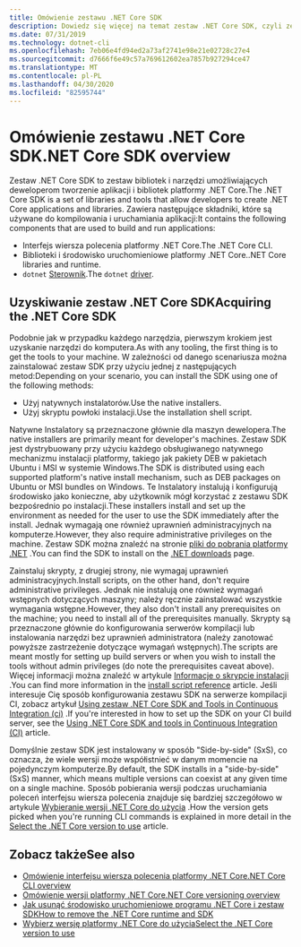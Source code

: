```yaml
---
title: Omówienie zestawu .NET Core SDK
description: Dowiedz się więcej na temat zestaw .NET Core SDK, czyli zestawu bibliotek i narzędzi służących do tworzenia projektów platformy .NET Core.
ms.date: 07/31/2019
ms.technology: dotnet-cli
ms.openlocfilehash: 7eb06e4fd94ed2a73af2741e98e21e02728c27e4
ms.sourcegitcommit: d7666f6e49c57a769612602ea7857b927294ce47
ms.translationtype: MT
ms.contentlocale: pl-PL
ms.lasthandoff: 04/30/2020
ms.locfileid: "82595744"
---
```

# <a name="net-core-sdk-overview"></a><span data-ttu-id="83dbc-103">Omówienie zestawu .NET Core SDK</span><span class="sxs-lookup"><span data-stu-id="83dbc-103">.NET Core SDK overview</span></span>

<span data-ttu-id="83dbc-104">Zestaw .NET Core SDK to zestaw bibliotek i narzędzi umożliwiających deweloperom tworzenie aplikacji i bibliotek platformy .NET Core.</span><span class="sxs-lookup"><span data-stu-id="83dbc-104">The .NET Core SDK is a set of libraries and tools that allow developers to create .NET Core applications and libraries.</span></span> <span data-ttu-id="83dbc-105">Zawiera następujące składniki, które są używane do kompilowania i uruchamiania aplikacji:</span><span class="sxs-lookup"><span data-stu-id="83dbc-105">It contains the following components that are used to build and run applications:</span></span>

- <span data-ttu-id="83dbc-106">Interfejs wiersza polecenia platformy .NET Core.</span><span class="sxs-lookup"><span data-stu-id="83dbc-106">The .NET Core CLI.</span></span>
- <span data-ttu-id="83dbc-107">Biblioteki i środowisko uruchomieniowe platformy .NET Core.</span><span class="sxs-lookup"><span data-stu-id="83dbc-107">.NET Core libraries and runtime.</span></span>
- <span data-ttu-id="83dbc-108">`dotnet` [Sterownik](tools/index.md#driver).</span><span class="sxs-lookup"><span data-stu-id="83dbc-108">The `dotnet` [driver](tools/index.md#driver).</span></span>

## <a name="acquiring-the-net-core-sdk"></a><span data-ttu-id="83dbc-109">Uzyskiwanie zestaw .NET Core SDK</span><span class="sxs-lookup"><span data-stu-id="83dbc-109">Acquiring the .NET Core SDK</span></span>

<span data-ttu-id="83dbc-110">Podobnie jak w przypadku każdego narzędzia, pierwszym krokiem jest uzyskanie narzędzi do komputera.</span><span class="sxs-lookup"><span data-stu-id="83dbc-110">As with any tooling, the first thing is to get the tools to your machine.</span></span> <span data-ttu-id="83dbc-111">W zależności od danego scenariusza można zainstalować zestaw SDK przy użyciu jednej z następujących metod:</span><span class="sxs-lookup"><span data-stu-id="83dbc-111">Depending on your scenario, you can install the SDK using one of the following methods:</span></span>

- <span data-ttu-id="83dbc-112">Użyj natywnych instalatorów.</span><span class="sxs-lookup"><span data-stu-id="83dbc-112">Use the native installers.</span></span>
- <span data-ttu-id="83dbc-113">Użyj skryptu powłoki instalacji.</span><span class="sxs-lookup"><span data-stu-id="83dbc-113">Use the installation shell script.</span></span>

<span data-ttu-id="83dbc-114">Natywne Instalatory są przeznaczone głównie dla maszyn dewelopera.</span><span class="sxs-lookup"><span data-stu-id="83dbc-114">The native installers are primarily meant for developer's machines.</span></span> <span data-ttu-id="83dbc-115">Zestaw SDK jest dystrybuowany przy użyciu każdego obsługiwanego natywnego mechanizmu instalacji platformy, takiego jak pakiety DEB w pakietach Ubuntu i MSI w systemie Windows.</span><span class="sxs-lookup"><span data-stu-id="83dbc-115">The SDK is distributed using each supported platform's native install mechanism, such as DEB packages on Ubuntu or MSI bundles on Windows.</span></span> <span data-ttu-id="83dbc-116">Te Instalatory instalują i konfigurują środowisko jako konieczne, aby użytkownik mógł korzystać z zestawu SDK bezpośrednio po instalacji.</span><span class="sxs-lookup"><span data-stu-id="83dbc-116">These installers install and set up the environment as needed for the user to use the SDK immediately after the install.</span></span> <span data-ttu-id="83dbc-117">Jednak wymagają one również uprawnień administracyjnych na komputerze.</span><span class="sxs-lookup"><span data-stu-id="83dbc-117">However, they also require administrative privileges on the machine.</span></span> <span data-ttu-id="83dbc-118">Zestaw SDK można znaleźć na stronie [pliki do pobrania platformy .NET](https://dotnet.microsoft.com/download) .</span><span class="sxs-lookup"><span data-stu-id="83dbc-118">You can find the SDK to install on the [.NET downloads](https://dotnet.microsoft.com/download) page.</span></span>

<span data-ttu-id="83dbc-119">Zainstaluj skrypty, z drugiej strony, nie wymagaj uprawnień administracyjnych.</span><span class="sxs-lookup"><span data-stu-id="83dbc-119">Install scripts, on the other hand, don't require administrative privileges.</span></span> <span data-ttu-id="83dbc-120">Jednak nie instalują one również wymagań wstępnych dotyczących maszyny; należy ręcznie zainstalować wszystkie wymagania wstępne.</span><span class="sxs-lookup"><span data-stu-id="83dbc-120">However, they also don't install any prerequisites on the machine; you need to install all of the prerequisites manually.</span></span> <span data-ttu-id="83dbc-121">Skrypty są przeznaczone głównie do konfigurowania serwerów kompilacji lub instalowania narzędzi bez uprawnień administratora (należy zanotować powyższe zastrzeżenie dotyczące wymagań wstępnych).</span><span class="sxs-lookup"><span data-stu-id="83dbc-121">The scripts are meant mostly for setting up build servers or when you wish to install the tools without admin privileges (do note the prerequisites caveat above).</span></span> <span data-ttu-id="83dbc-122">Więcej informacji można znaleźć w artykule [Informacje o skrypcie instalacji](tools/dotnet-install-script.md) .</span><span class="sxs-lookup"><span data-stu-id="83dbc-122">You can find more information in the [install script reference](tools/dotnet-install-script.md) article.</span></span> <span data-ttu-id="83dbc-123">Jeśli interesuje Cię sposób konfigurowania zestawu SDK na serwerze kompilacji CI, zobacz artykuł [Using zestaw .NET Core SDK and Tools in Continuous Integration (ci)](tools/using-ci-with-cli.md) .</span><span class="sxs-lookup"><span data-stu-id="83dbc-123">If you're interested in how to set up the SDK on your CI build server, see the [Using .NET Core SDK and tools in Continuous Integration (CI)](tools/using-ci-with-cli.md) article.</span></span>

<span data-ttu-id="83dbc-124">Domyślnie zestaw SDK jest instalowany w sposób "Side-by-side" (SxS), co oznacza, że wiele wersji może współistnieć w danym momencie na pojedynczym komputerze.</span><span class="sxs-lookup"><span data-stu-id="83dbc-124">By default, the SDK installs in a "side-by-side" (SxS) manner, which means multiple versions can coexist at any given time on a single machine.</span></span> <span data-ttu-id="83dbc-125">Sposób pobierania wersji podczas uruchamiania poleceń interfejsu wiersza polecenia znajduje się bardziej szczegółowo w artykule [Wybieranie wersji .NET Core do użycia](versions/selection.md) .</span><span class="sxs-lookup"><span data-stu-id="83dbc-125">How the version gets picked when you're running CLI commands is explained in more detail in the [Select the .NET Core version to use](versions/selection.md) article.</span></span>

## <a name="see-also"></a><span data-ttu-id="83dbc-126">Zobacz także</span><span class="sxs-lookup"><span data-stu-id="83dbc-126">See also</span></span>

- [<span data-ttu-id="83dbc-127">Omówienie interfejsu wiersza polecenia platformy .NET Core</span><span class="sxs-lookup"><span data-stu-id="83dbc-127">.NET Core CLI overview</span></span>](tools/index.md)
- [<span data-ttu-id="83dbc-128">Omówienie wersji platformy .NET Core</span><span class="sxs-lookup"><span data-stu-id="83dbc-128">.NET Core versioning overview</span></span>](versions/index.md)
- [<span data-ttu-id="83dbc-129">Jak usunąć środowisko uruchomieniowe programu .NET Core i zestaw SDK</span><span class="sxs-lookup"><span data-stu-id="83dbc-129">How to remove the .NET Core runtime and SDK</span></span>](install/remove-runtime-sdk-versions.md)
- [<span data-ttu-id="83dbc-130">Wybierz wersję platformy .NET Core do użycia</span><span class="sxs-lookup"><span data-stu-id="83dbc-130">Select the .NET Core version to use</span></span>](versions/selection.md)
